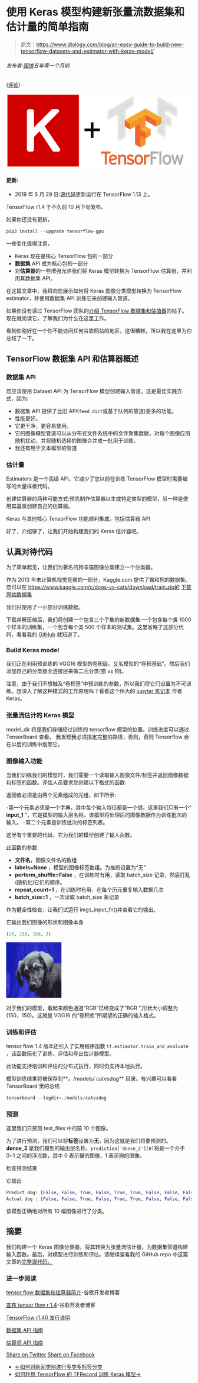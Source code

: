 # 使用 Keras 模型构建新张量流数据集和估计量的简单指南

> 原文：<https://www.dlology.com/blog/an-easy-guide-to-build-new-tensorflow-datasets-and-estimator-with-keras-model/>

###### 发布者:[程维](/blog/author/Chengwei/)五年零一个月前

([评论](/blog/an-easy-guide-to-build-new-tensorflow-datasets-and-estimator-with-keras-model/#disqus_thread))

![](img/5a46a1ebe43a1bdd75a32b8f0bc27535.png)

#### 更新:

*   2019 年 5 月 29 日:[源代码](https://github.com/Tony607/Keras_catVSdog_tf_estimator)更新运行在 TensorFlow 1.13 上。

TensorFlow r1.4 于不久前 10 月下旬发布。

如果你还没有更新，

```py
pip3 install --upgrade tensorflow-gpu
```

一些变化值得注意，

*   Keras 现在是核心 TensorFlow 包的一部分
*   **数据集** API 成为核心包的一部分
*   对**估算器**的一些增强允许我们将 Keras 模型转换为 TensorFlow 估算器，并利用其数据集 API。

在这篇文章中，我将向您展示如何将 Keras 图像分类模型转换为 TensorFlow estimator，并使用数据集 API 训练它来创建输入管道。

如果你没有读过 TensorFlow 团队的[介绍 TensorFlow 数据集和估值器](https://developers.googleblog.com/2017/09/introducing-tensorflow-datasets.html)的帖子。现在就阅读它，了解我们为什么在这里工作。

看到你刚好在一个你不能访问任何谷歌网站的地区，这很糟糕，所以我在这里为你总结了一下。

## TensorFlow 数据集 API 和估算器概述

### 数据集 API

您应该使用 Dataset API 为 TensorFlow 模型创建输入管道。这是最佳实践方式，因为:

*   数据集 API 提供了比旧 API(`feed_dict`或基于队列的管道)更多的功能。
*   性能更好。
*   它更干净，更容易使用。
*   它的图像模型管道可以从分布式文件系统中的文件聚集数据，对每个图像应用随机扰动，并将随机选择的图像合并成一批用于训练。
*   我还有用于文本模型的<g class="gr_ gr_137 gr-alert gr_gramm gr_inline_cards gr_run_anim Grammar only-ins doubleReplace replaceWithoutSep" data-gr-id="137" id="137">管道</g>

### 估计量

Estimators 是一个高级 API，它减少了您以前在训练 TensorFlow 模型时需要编写的大量样板代码。

创建估算器的两种可能方式:预先制作估算器以生成特定类型的模型，另一种是使用其基类创建自己的估算器。

Keras 与其他核心 TensorFlow 功能顺利集成，包括估算器 API

好了，介绍够了，让我们开始构建我们的 Keras 估计器吧。

## 认真对待代码

为了简单起见，让我们为著名的狗与猫图像分类建立一个分类器。

作为 2013 年末计算机视觉竞赛的一部分，Kaggle.com 提供了猫和狗的数据集。您可以在 https://www.kaggle.com/c/dogs-vs-cats/download/train.zip的 [下载原始数据集](https://www.kaggle.com/c/dogs-vs-cats/download/train.zip)

我们只使用了一小部分训练数据。

下载并解压缩后，我们将创建一个包含三个子集的新数据集:一个包含每个类 1000 个样本的训练集，一个包含每个类 500 个样本的测试集。这里省略了这部分代码，看看我的 [GitHub](https://github.com/Tony607/Keras_catVSdog_tf_estimator) 就知道了。

### Build Keras model

我们正在利用预训练的 VGG16 模型的卷积层。又名模型的“卷积基础”。然后我们添加自己的分类器全连接层来做二元分类(猫 vs 狗)。

注意，由于我们不想触及“卷积基”中预训练的参数，所以我们将它们设置为不可训练。想深入了解这种模式的工作原理吗？看看这个伟大的  [<g class="gr_ gr_114 gr-alert gr_spell gr_inline_cards gr_run_anim ContextualSpelling ins-del multiReplace" data-gr-id="114" id="114">jupyter</g> 笔记本](https://github.com/fchollet/deep-learning-with-python-notebooks/blob/master/5.3-using-a-pretrained-convnet.ipynb) 作者 Keras。

### 张量流估计的 Keras 模型

model_dir 将是我们存储经过训练的 <g class="gr_ gr_113 gr-alert gr_spell gr_inline_cards gr_run_anim ContextualSpelling ins-del multiReplace" data-gr-id="113" id="113">tensorflow</g> 模型的位置。训练进度可以通过 TensorBoard 查看。
我发现我必须指定完整的路径，否则，否则 Tensorflow 会在以后的训练中抱怨它。

### 图像输入功能

当我们训练我们的模型时，我们需要一个读取输入图像文件/标签并返回图像数据和标签的函数。评估人员要求您创建以下格式的函数:

返回值必须是由两个元素组成的元组，如下所示:

-第一个元素必须是一个字典，其中每个输入特征都是一个键。这里我们只有一个“ **input_1** ”，它是模型的输入层名称，该模型将处理后的图像数据作为训练批次的输入。
-第二个元素是训练批次的标签列表。

这里有<g class="gr_ gr_120 gr-alert gr_gramm gr_inline_cards gr_run_anim Grammar only-ins replaceWithoutSep" data-gr-id="120" id="120">个重要的</g>代码，它为我们的模型创建了输入函数。

此函数的参数

*   **文件名**，图像文件名的数组
*   **labels=None** ，模型的图像标签数组。为推断设置为“无”
*   **perform_shuffle=False** ，在训练时有用，读取 batch_size 记录，然后打乱(随机化)它们的顺序。
*   **repeat_count=1** ，在训练时有用，在每个历元重复输入数据几次
*   **batch_size=1** ，一次读取 batch_size 条记录

作为健全性检查，让我们试运行 imgs_input_fn()并查看它的输出。

它输出我们图像的形状和图像本身

```py
(20, 150, 150, 3)
```

![processed](img/27ae798584b5b769d18b02c4f9edf9ef.png)

对于我们的模型，看起来颜色通道“RGB”已经变成了“BGR ”,形状大小调整为(150，150)。这就是 VGG16 的“卷积库”所期望的正确的输入格式。

### 训练和评估

tensor flow 1.4 版本还引入了实用程序<g class="gr_ gr_124 gr-alert gr_gramm gr_inline_cards gr_run_anim Style multiReplace" data-gr-id="124" id="124">函数</g> `tf.estimator.train_and_evaluate` <g class="gr_ gr_124 gr-alert gr_gramm gr_inline_cards gr_disable_anim_appear Style multiReplace" data-gr-id="124" id="124">，该函数</g>简化了训练、评估和导出估计器模型。

此功能支持培训和评估的分布式执行，同时仍支持本地执行。

模型训练结果将被保存到**。/models/ <g class="gr_ gr_118 gr-alert gr_spell gr_inline_cards gr_run_anim ContextualSpelling" data-gr-id="118" id="118">catvsdog</g>** 目录。有兴趣可以看看 TensorBoard 里的总结

```py
tensorboard --logdir=./models/catvsdog
```

### 预测

这里我们只预测 test_files 中的前 10 个图像。

为了进行预测，我们可以将**标签**设置为**无**，因为这就是我们将要预测的。 **dense_2** 是我们模型的输出层名称，`prediction['dense_2'][0]`将是一个介于 0~1 之间的浮点数，其中 0 表示猫的图像，1 表示狗的图像。

检查预测结果

它输出

```py
Predict dog: [False, False, True, False, True, True, False, False, False, False]
Actual dog : [False, False, True, False, True, True, False, False, False, False]
```

该模型正确地对所有 10 幅图像进行了分类。

## 摘要

我们构建一个 Keras 图像分类器，将其转换为张量流估计器，为数据集管道构建输入函数。最后，对模型进行训练和评估。请继续查看我的 GitHub repo 中这篇文章的[完整源代码。](https://github.com/Tony607/Keras_catVSdog_tf_estimator)

### 进一步阅读

[tensor flow 数据集和估算器简介](https://developers.googleblog.com/2017/09/introducing-tensorflow-datasets.html)-谷歌开发者博客

[宣布 tensor flow r 1.4](https://developers.googleblog.com/2017/11/announcing-tensorflow-r14.html)-谷歌开发者博客

[TensorFlow r1.40 发行说明](https://github.com/tensorflow/tensorflow/blob/master/RELEASE.md)

[数据集 API 指南](https://www.tensorflow.org/programmers_guide/datasets)

[估算师 API 指南](https://www.tensorflow.org/programmers_guide/estimators)

[Share on Twitter](https://twitter.com/intent/tweet?url=https%3A//www.dlology.com/blog/an-easy-guide-to-build-new-tensorflow-datasets-and-estimator-with-keras-model/&text=An%20Easy%20Guide%20to%20build%20new%20TensorFlow%20Datasets%20and%20Estimator%20with%20Keras%20Model) [Share on Facebook](https://www.facebook.com/sharer/sharer.php?u=https://www.dlology.com/blog/an-easy-guide-to-build-new-tensorflow-datasets-and-estimator-with-keras-model/)

*   [←如何对新闻类别进行多类多标签分类](/blog/how-to-do-multi-class-multi-label-classification-for-news-categories/)
*   [如何利用 TensorFlow 的 TFRecord 训练 Keras 模型→](/blog/how-to-leverage-tensorflows-tfrecord-to-train-keras-model/)